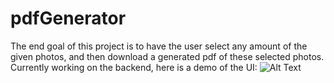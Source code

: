 # pdfGenerator
The end goal of this project is to have the user select any amount of the given photos, and then download a generated pdf of these selected photos. Currently working on the backend, here is a demo of the UI:
![Alt Text](https://github.com/derikvanschaik/PDFgenerator/blob/main/uidemo.gif)
